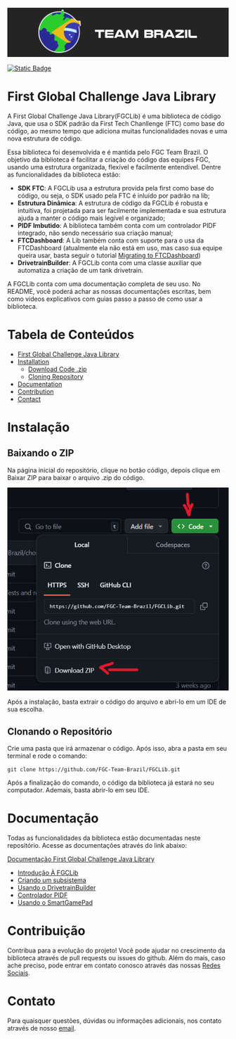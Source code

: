 ![FGC Team Brazil](./../media/logoTeamBrazil.png)

[![Static Badge](https://img.shields.io/badge/en-readme-blue)](./../../README.md)

# First Global Challenge Java Library
A First Global Challenge Java Library(FGCLib) é uma biblioteca de código Java,
que usa o SDK padrão da First Tech Chanllenge (FTC) como base do código, ao mesmo tempo que adiciona muitas
funcionalidades novas e uma nova estrutura de código.

Essa biblioteca foi desenvolvida e é mantida pelo FGC Team Brazil. O objetivo da biblioteca é facilitar
a criação do código das equipes FGC, usando uma estrutura organizada, flexível e facilmente entendível.
Dentre as funcionalidades da biblioteca estão:
- **SDK FTC**: A FGCLib usa a estrutura provida pela first como base do código, ou seja, o SDK usado
  pela FTC é inluído por padrão na lib;
- **Estrutura Dinâmica**: A estrutura de código da FGCLib é robusta e intuitiva, foi projetada para
  ser facilmente implementada e sua estrutura ajuda a manter o código mais legível e organizado;
- **PIDF Imbutido**: A biblioteca também conta com um controlador PIDF integrado,
  não sendo necessário sua criação manual;
- **FTCDashboard**: A Lib também conta com suporte para o usa da FTCDashboard (atualmente ela não
  está em uso, mas caso sua equipe queira usar, basta seguir o tutorial
[Migrating to FTCDashboard](Migrando%20para%20a%20FTCDashboard.md))
- **DrivetrainBuilder**: A FGCLib conta com uma classe auxiliar que automatiza a criação de
  um tank drivetrain.

A FGCLib conta com uma documentação completa de seu uso. No README, você poderá achar as nossas
documentações escritas, bem como vídeos explicativos com guias passo a passo de como usar a biblioteca.

# Tabela de Conteúdos
- [First Global Challenge Java Library](#first-global-challenge-java-library)
- [Installation](#instalação)
    - [Download Code .zip](#baixando-o-zip)
    - [Cloning Repository](#clonando-o-repositório)
- [Documentation](#documentação)
- [Contribution](#contribuição)
- [Contact](#contato)

# Instalação
## Baixando o ZIP
Na página inicial do repositório, clique no botão código, depois clique em Baixar ZIP para baixar o arquivo
.zip do código.

![Github Code Button](./../media/githubCodeButton.png)

Após a instalação, basta extrair o código do arquivo e abrí-lo em um IDE de sua escolha.

## Clonando o Repositório
Crie uma pasta que irá armazenar o código. Após isso, abra a pasta em seu terminal e rode o comando:

    git clone https://github.com/FGC-Team-Brazil/FGCLib.git

Após a finalização do comando, o código da biblioteca já estará no seu computador. Ademais, basta abrir-lo
em seu IDE.


# Documentação
Todas as funcionalidades da biblioteca estão documentadas neste repositório. Acesse as documentações através
do link abaixo:

[Documentação First Global Challenge Java Library](doc/en/Introduction%20to%20FGCLib.md)
- [Introdução À FGCLib](Introdução%20à%20FGCLib.md)
- [Criando um subsistema](Criando%20um%20Subsistema.md)
- [Usando o DrivetrainBuilder](Usando%20o%20DrivetrainBuilder.md)
- [Controlador PIDF](Usando%20o%20Controlador%20PIDF.md)
- [Usando o SmartGamePad](Classe%20utilitária%20SmartGamePad.md)

# Contribuição
Contribua para a evolução do projeto!
Você pode ajudar no crescimento da biblioteca através de pull requests ou issues do github. Além do mais,
caso ache preciso, pode entrar em contato conosco através das nossas [Redes Sociais](#contact).

# Contato
Para quaisquer questões, dúvidas ou informações adicionais, nos contato através de nosso [email](mailto:fgc.team.br@gmail.com).
